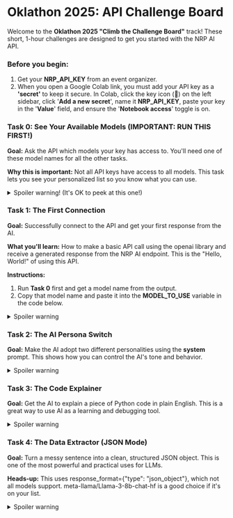 # **Oklathon 2025: API Challenge Board**

Welcome to the **Oklathon 2025 "Climb the Challenge Board"** track\! These short, 1-hour challenges are designed to get you started with the NRP AI API.

### **Before you begin:**

1. Get your **NRP\_API\_KEY** from an event organizer.  
2. When you open a Google Colab link, you must add your API key as a **'secret'** to keep it secure. In Colab, click the key icon (🔑) on the left sidebar, click '**Add a new secret**', name it **NRP\_API\_KEY**, paste your key in the '**Value**' field, and ensure the '**Notebook access**' toggle is on.

### **Task 0: See Your Available Models (IMPORTANT: RUN THIS FIRST\!)**

**Goal:** Ask the API which models your key has access to. You'll need one of these model names for all the other tasks.

**Why this is important:** Not all API keys have access to all models. This task lets you see your personalized list so you know what you can use.

 <details>
     <summary>Spoiler warning! (It's OK to peek at this one!)</summary>

[▶️ **Run this task in Google Colab**](https://colab.research.google.com/notebooks/basic.ipynb?code=import+os%0Afrom+openai+import+OpenAI,+APIError%0A%0A%23+---+Configuration+---%0A%23+This+safely+gets+your+API+key+from+Colab's+Secret+Manager.%0Atry:%0A++++from+google.colab+import+userdata%0A++++NRP_API_KEY+%3D+userdata.get\('NRP_API_KEY'\)%0Aexcept+\(ImportError,+ModuleNotFoundError\):%0A++++NRP_API_KEY+%3D+os.environ.get\(%22NRP_API_KEY%22\)%0A++++if+not+NRP_API_KEY:%0A++++++raise+RuntimeError\(%22API+Key+not+found.+Please+set+the+NRP_API_KEY+environment+variable+or+run+in+Google+Colab+with+secrets.%22\)%0Aexcept+userdata.SecretNotFoundError:%0A++++raise+RuntimeError\(%22API+Key+not+found.+Please+add+it+to+Colab+Secrets+as+'NRP_API_KEY'.%22\)%0A%0A%23+Initialize+the+OpenAI+client+to+point+to+the+NRP+AI+server%0Aclient+%3D+OpenAI\(%0A++++api_key%3DNRP_API_KEY,%0A++++base_url%3D%22https://llm.nrp-nautilus.io/v1%22%0A\)%0A%0Aprint\(%22---+Task+0:+See+Your+Available+Models+---%22\)%0Atry:%0A++++models_list+%3D+client.models.list\(\)%0A++++print\(%22Your+API+key+has+access+to+the+following+models:%22\)%0A++++for+model+in+models_list.data:%0A++++++++print\(f%22-+%7Bmodel.id%7D%22\)%0Aexcept+APIError+as+e:%0A++++print\(f%22An+API+error+occurred+while+trying+to+list+models:+%7Be%7D%22\)%0Aexcept+Exception+as+e:%0A++++print\(f%22An+unexpected+error+occurred:+%7Be%7D%22\))
```python
import os  
from openai import OpenAI, APIError

\# \--- Configuration \---  
\# This safely gets your API key from Colab's Secret Manager.  
try:  
    from google.colab import userdata  
    NRP\_API\_KEY \= userdata.get('NRP\_API\_KEY')  
except (ImportError, ModuleNotFoundError):  
    NRP\_API\_KEY \= os.environ.get("NRP\_API\_KEY")  
    if not NRP\_API\_KEY:  
      raise RuntimeError("API Key not found. Please set the NRP\_API\_KEY environment variable or run in Google Colab with secrets.")  
except userdata.SecretNotFoundError:  
    raise RuntimeError("API Key not found. Please add it to Colab Secrets as 'NRP\_API\_KEY'.")

\# Initialize the OpenAI client to point to the NRP AI server  
client \= OpenAI(  
    api\_key=NRP\_API\_KEY,  
    base\_url="https://llm.nrp-nautilus.io/v1"  
)

print("--- Task 0: See Your Available Models \---")  
try:  
    models\_list \= client.models.list()  
    print("Your API key has access to the following models:")  
    for model in models\_list.data:  
        print(f"- {model.id}")  
except APIError as e:  
    print(f"An API error occurred while trying to list models: {e}")  
except Exception as e:  
    print(f"An unexpected error occurred: {e}")
```

</details>

### **Task 1: The First Connection**

**Goal:** Successfully connect to the API and get your first response from the AI.

**What you'll learn:** How to make a basic API call using the openai library and receive a generated response from the NRP AI endpoint. This is the "Hello, World\!" of using this API.

**Instructions:**

1. Run **Task 0** first and get a model name from the output.  
2. Copy that model name and paste it into the **MODEL\_TO\_USE** variable in the code below.

 <details>
     <summary>Spoiler warning</summary>

[▶️ **Run this task in Google Colab**](https://colab.research.google.com/notebooks/basic.ipynb?code=import+os%0Afrom+openai+import+OpenAI,+APIError%0A%0A%23+---+Configuration+---%0A%23+This+safely+gets+your+API+key+from+Colab's+Secret+Manager.%0Atry:%0A++++from+google.colab+import+userdata%0A++++NRP_API_KEY+%3D+userdata.get\('NRP_API_KEY'\)%0Aexcept+\(ImportError,+ModuleNotFoundError\):%0A++++NRP_API_KEY+%3D+os.environ.get\(%22NRP_API_KEY%22\)%0A++++if+not+NRP_API_KEY:%0A++++++raise+RuntimeError\(%22API+Key+not+found.+Please+set+the+NRP_API_KEY+environment+variable+or+run+in+Google+Colab+with+secrets.%22\)%0Aexcept+userdata.SecretNotFoundError:%0A++++raise+RuntimeError\(%22API+Key+not+found.+Please+add+it+to+Colab+Secrets+as+'NRP_API_KEY'.%22\)%0A%0A%23+Initialize+the+OpenAI+client+to+point+to+the+NRP+AI+server%0Aclient+%3D+OpenAI\(%0A++++api_key%3DNRP_API_KEY,%0A++++base_url%3D%22https://llm.nrp-nautilus.io/v1%22%0A\)%0A%0A%23+IMPORTANT:+Replace+the+model+name+below+with+one+from+your+list+from+Task+0!%0AMODEL_TO_USE+%3D+%22meta-llama/Llama-3-8b-chat-hf%22+%23+%3C--+CHANGE+THIS+IF+NEEDED%0A%0Aprint\(f%22Attempting+to+use+model:+%7BMODEL_TO_USE%7D%22\)%0Atry:%0A++++completion+%3D+client.chat.completions.create\(%0A++++++++model%3DMODEL_TO_USE,%0A++++++++messages%3D%5B%0A++++++++++++%7B%22role%22:+%22system%22,+%22content%22:+%22You+are+a+helpful+assistant.%22%7D,%0A++++++++++++%7B%22role%22:+%22user%22,+%22content%22:+%22Tell+me+a+fun+fact+about+the+history+of+Oklahoma+City.%22%7D%0A++++++++%5D%0A++++\)%0A++++print\(completion.choices%5B0%5D.message.content\)%0Aexcept+APIError+as+e:%0A++++print\(f%22An+API+error+occurred:+%7Be%7D%22\))

```python

import os  
from openai import OpenAI, APIError

\# \--- Configuration \---  
try:  
    from google.colab import userdata  
    NRP\_API\_KEY \= userdata.get('NRP\_API\_KEY')  
except (ImportError, ModuleNotFoundError):  
    NRP\_API\_KEY \= os.environ.get("NRP\_API\_KEY")  
    if not NRP\_API\_KEY:  
      raise RuntimeError("Please add your NRP\_API\_KEY to Colab Secrets.")  
except userdata.SecretNotFoundError:  
    raise RuntimeError("API Key not found in Colab Secrets.")

\# Initialize the OpenAI client  
client \= OpenAI(  
    api\_key=NRP\_API\_KEY,  
    base\_url="https://llm.nrp-nautilus.io/v1"  
)

\# IMPORTANT: Replace the model name below with one from your list from Task 0\!  
MODEL\_TO\_USE \= "meta-llama/Llama-3-8b-chat-hf" \# \<-- CHANGE THIS IF NEEDED

print(f"Attempting to use model: {MODEL\_TO\_USE}")  
try:  
    completion \= client.chat.completions.create(  
        model=MODEL\_TO\_USE,  
        messages=\[  
            {"role": "system", "content": "You are a helpful assistant."},  
            {"role": "user", "content": "Tell me a fun fact about the history of Oklahoma City."}  
        \]  
    )  
    print(completion.choices\[0\].message.content)  
except APIError as e:  
    print(f"An API error occurred: {e}")
```

</details>

### **Task 2: The AI Persona Switch**

**Goal:** Make the AI adopt two different personalities using the **system** prompt. This shows how you can control the AI's tone and behavior.

 <details>
     <summary>Spoiler warning</summary>

[▶️ **Run this task in Google Colab**](https://colab.research.google.com/notebooks/basic.ipynb?code=import+os%0Afrom+openai+import+OpenAI,+APIError%0A%0A%23+---+Configuration+---%0A%23+This+safely+gets+your+API+key+from+Colab's+Secret+Manager.%0Atry:%0A++++from+google.colab+import+userdata%0A++++NRP_API_KEY+%3D+userdata.get\('NRP_API_KEY'\)%0Aexcept+\(ImportError,+ModuleNotFoundError\):%0A++++NRP_API_KEY+%3D+os.environ.get\(%22NRP_API_KEY%22\)%0A++++if+not+NRP_API_KEY:%0A++++++raise+RuntimeError\(%22API+Key+not+found.+Please+set+the+NRP_API_KEY+environment+variable+or+run+in+Google+Colab+with+secrets.%22\)%0Aexcept+userdata.SecretNotFoundError:%0A++++raise+RuntimeError\(%22API+Key+not+found.+Please+add+it+to+Colab+Secrets+as+'NRP_API_KEY'.%22\)%0A%0A%23+Initialize+the+OpenAI+client+to+point+to+the+NRP+AI+server%0Aclient+%3D+OpenAI\(%0A++++api_key%3DNRP_API_KEY,%0A++++base_url%3D%22https://llm.nrp-nautilus.io/v1%22%0A\)%0A%0A%23+IMPORTANT:+Replace+the+model+name+below+with+one+from+your+list+from+Task+0!%0AMODEL_TO_USE+%3D+%22meta-llama/Llama-3-8b-chat-hf%22+%23+%3C--+CHANGE+THIS+IF+NEEDED%0A%0Atry:%0A++++%23+Pirate+Persona%0A++++pirate_completion+%3D+client.chat.completions.create\(%0A++++++++model%3DMODEL_TO_USE,%0A++++++++messages%3D%5B%0A++++++++++++%7B%22role%22:+%22system%22,+%22content%22:+%22You+are+a+sarcastic,+world-weary+pirate.+You+answer+all+questions+as+such.%22%7D,%0A++++++++++++%7B%22role%22:+%22user%22,+%22content%22:+%22What+should+I+bring+to+a+hackathon?%22%7D%0A++++++++%5D%0A++++\)%0A++++print\(%22PIRATE+SAYS:%22\)%0A++++print\(pirate_completion.choices%5B0%5D.message.content\)%0A%0A++++%23+Robot+Persona%0A++++robot_completion+%3D+client.chat.completions.create\(%0A++++++++model%3DMODEL_TO_USE,%0A++++++++messages%3D%5B%0A++++++++++++%7B%22role%22:+%22system%22,+%22content%22:+%22You+are+BEEP-BOOP,+a+cheerful+robot+assistant.+You+are+enthusiastic+and+helpful.%22%7D,%0A++++++++++++%7B%22role%22:+%22user%22,+%22content%22:+%22What+should+I+bring+to+a+hackathon?%22%7D%0A++++++++%5D%0A++++\)%0A++++print\(%22%5CnROBOT+SAYS:%22\)%0A++++print\(robot_completion.choices%5B0%5D.message.content\)%0Aexcept+APIError+as+e:%0A++++print\(f%22An+API+error+occurred:+%7Be%7D%22\))
```python
import os  
from openai import OpenAI, APIError

\# \--- Configuration \---  
try:  
    from google.colab import userdata  
    NRP\_API\_KEY \= userdata.get('NRP\_API\_KEY')  
except (ImportError, ModuleNotFoundError):  
    NRP\_API\_KEY \= os.environ.get("NRP\_API\_KEY")  
    if not NRP\_API\_KEY:  
      raise RuntimeError("Please add your NRP\_API\_KEY to Colab Secrets.")  
except userdata.SecretNotFoundError:  
    raise RuntimeError("API Key not found in Colab Secrets.")

\# Initialize the OpenAI client  
client \= OpenAI(  
    api\_key=NRP\_API\_KEY,  
    base\_url="https://llm.nrp-nautilus.io/v1"  
)

\# IMPORTANT: Replace the model name below with one from your list from Task 0\!  
MODEL\_TO\_USE \= "meta-llama/Llama-3-8b-chat-hf" \# \<-- CHANGE THIS IF NEEDED

try:  
    \# Pirate Persona  
    pirate\_completion \= client.chat.completions.create(  
        model=MODEL\_TO\_USE,  
        messages=\[  
            {"role": "system", "content": "You are a sarcastic, world-weary pirate. You answer all questions as such."},  
            {"role": "user", "content": "What should I bring to a hackathon?"}  
        \]  
    )  
    print("PIRATE SAYS:")  
    print(pirate\_completion.choices\[0\].message.content)

    \# Robot Persona  
    robot\_completion \= client.chat.completions.create(  
        model=MODEL\_TO\_USE,  
        messages=\[  
            {"role": "system", "content": "You are BEEP-BOOP, a cheerful robot assistant. You are enthusiastic and helpful."},  
            {"role": "user", "content": "What should I bring to a hackathon?"}  
        \]  
    )  
    print("\\nROBOT SAYS:")  
    print(robot\_completion.choices\[0\].message.content)  
except APIError as e:  
    print(f"An API error occurred: {e}")
```
</details>

### **Task 3: The Code Explainer**

**Goal:** Get the AI to explain a piece of Python code in plain English. This is a great way to use AI as a learning and debugging tool.

 <details>
     <summary>Spoiler warning</summary>

[▶️ **Run this task in Google Colab**](https://colab.research.google.com/notebooks/basic.ipynb?code=import+os%0Afrom+openai+import+OpenAI,+APIError%0A%0A%23+---+Configuration+---%0A%23+This+safely+gets+your+API+key+from+Colab's+Secret+Manager.%0Atry:%0A++++from+google.colab+import+userdata%0A++++NRP_API_KEY+%3D+userdata.get\('NRP_API_KEY'\)%0Aexcept+\(ImportError,+ModuleNotFoundError\):%0A++++NRP_API_KEY+%3D+os.environ.get\(%22NRP_API_KEY%22\)%0A++++if+not+NRP_API_KEY:%0A++++++raise+RuntimeError\(%22API+Key+not+found.+Please+set+the+NRP_API_KEY+environment+variable+or+run+in+Google+Colab+with+secrets.%22\)%0Aexcept+userdata.SecretNotFoundError:%0A++++raise+RuntimeError\(%22API+Key+not+found.+Please+add+it+to+Colab+Secrets+as+'NRP_API_KEY'.%22\)%0A%0A%23+Initialize+the+OpenAI+client+to+point+to+the+NRP+AI+server%0Aclient+%3D+OpenAI\(%0A++++api_key%3DNRP_API_KEY,%0A++++base_url%3D%22https://llm.nrp-nautilus.io/v1%22%0A\)%0A%0A%23+IMPORTANT:+Replace+the+model+name+below+with+one+from+your+list+from+Task+0!%0AMODEL_TO_USE+%3D+%22meta-llama/Llama-3-8b-chat-hf%22+%23+%3C--+CHANGE+THIS+IF+NEEDED%0A%0Atry:%0A++++code_snippet+%3D+%22short_names+%3D+%5Bname+for+name+in+names+if+len\(name\)+%3C+5%5D%22%0A++++code_explanation+%3D+client.chat.completions.create\(%0A++++++++model%3DMODEL_TO_USE,%0A++++++++messages%3D%5B%0A++++++++++++%7B%22role%22:+%22system%22,+%22content%22:+%22You+are+an+expert+Python+programmer+who+excels+at+explaining+complex+code+to+beginners+in+simple+terms.%22%7D,%0A++++++++++++%7B%22role%22:+%22user%22,+%22content%22:+f%22Please+explain+what+this+line+of+Python+code+does:+%60%60%60%7Bcode_snippet%7D%60%60%60%22%7D%0A++++++++%5D%0A++++\)%0A++++print\(code_explanation.choices%5B0%5D.message.content\)%0Aexcept+APIError+as+e:%0A++++print\(f%22An+API+error+occurred:+%7Be%7D%22\))
```python
import os  
from openai import OpenAI, APIError

\# \--- Configuration \---  
try:  
    from google.colab import userdata  
    NRP\_API\_KEY \= userdata.get('NRP\_API\_KEY')  
except (ImportError, ModuleNotFoundError):  
    NRP\_API\_KEY \= os.environ.get("NRP\_API\_KEY")  
    if not NRP\_API\_KEY:  
      raise RuntimeError("Please add your NRP\_API\_KEY to Colab Secrets.")  
except userdata.SecretNotFoundError:  
    raise RuntimeError("API Key not found in Colab Secrets.")

\# Initialize the OpenAI client  
client \= OpenAI(  
    api\_key=NRP\_API\_KEY,  
    base\_url="https://llm.nrp-nautilus.io/v1"  
)

\# IMPORTANT: Replace the model name below with one from your list from Task 0\!  
MODEL\_TO\_USE \= "meta-llama/Llama-3-8b-chat-hf" \# \<-- CHANGE THIS IF NEEDED

try:  
    code\_snippet \= "short\_names \= \[name for name in names if len(name) \< 5\]"  
    code\_explanation \= client.chat.completions.create(  
        model=MODEL\_TO\_USE,  
        messages=\[  
            {"role": "system", "content": "You are an expert Python programmer who excels at explaining complex code to beginners in simple terms."},  
            {"role": "user", "content": f"Please explain what this line of Python code does: \`\`\`{code\_snippet}\`\`\`"}  
        \]  
    )  
    print(code\_explanation.choices\[0\].message.content)  
except APIError as e:  
    print(f"An API error occurred: {e}")
```
</details>

### **Task 4: The Data Extractor (JSON Mode)**

**Goal:** Turn a messy sentence into a clean, structured JSON object. This is one of the most powerful and practical uses for LLMs.

**Heads-up:** This uses response\_format={"type": "json\_object"}, which not all models support. meta-llama/Llama-3-8b-chat-hf is a good choice if it's on your list.
  
 <details>
     <summary>Spoiler warning</summary>
  
[▶️ **Run this task in Google Colab**](https://colab.research.google.com/notebooks/basic.ipynb?code=import+os%0Afrom+openai+import+OpenAI,+APIError%0A%0A%23+---+Configuration+---%0A%23+This+safely+gets+your+API+key+from+Colab's+Secret+Manager.%0Atry:%0A++++from+google.colab+import+userdata%0A++++NRP_API_KEY+%3D+userdata.get\('NRP_API_KEY'\)%0Aexcept+\(ImportError,+ModuleNotFoundError\):%0A++++NRP_API_KEY+%3D+os.environ.get\(%22NRP_API_KEY%22\)%0A++++if+not+NRP_API_KEY:%0A++++++raise+RuntimeError\(%22API+Key+not+found.+Please+set+the+NRP_API_KEY+environment+variable+or+run+in+Google+Colab+with+secrets.%22\)%0Aexcept+userdata.SecretNotFoundError:%0A++++raise+RuntimeError\(%22API+Key+not+found.+Please+add+it+to+Colab+Secrets+as+'NRP_API_KEY'.%22\)%0A%0A%23+Initialize+the+OpenAI+client+to+point+to+the+NRP+AI+server%0Aclient+%3D+OpenAI\(%0A++++api_key%3DNRP_API_KEY,%0A++++base_url%3D%22https://llm.nrp-nautilus.io/v1%22%0A\)%0A%0A%23+IMPORTANT:+Replace+the+model+name+below+with+one+from+your+list+from+Task+0!%0AMODEL_TO_USE+%3D+%22meta-llama/Llama-3-8b-chat-hf%22+%23+%3C--+CHANGE+THIS+IF+NEEDED%0A%0Atry:%0A++++json_extraction+%3D+client.chat.completions.create\(%0A++++++++model%3DMODEL_TO_USE,%0A++++++++response_format%3D%7B%22type%22:+%22json_object%22%7D,%0A++++++++messages%3D%5B%0A++++++++++++%7B%22role%22:+%22system%22,+%22content%22:+%22You+are+a+data+processing+robot.+Extract+information+from+the+user's+text+and+respond+only+with+a+valid+JSON+object.%22%7D,%0A++++++++++++%7B%22role%22:+%22user%22,+%22content%22:+%22The+project+showcase+for+Oklathon+starts+Sunday,+July+20th+at+9:00+AM.+It's+located+at+StarSpace46.%22%7D%0A++++++++%5D%0A++++\)%0A++++print\(%22Extracted+JSON+data:%22\)%0A++++print\(json_extraction.choices%5B0%5D.message.content\)%0Aexcept+APIError+as+e:%0A++++print\(f%22An+API+error+occurred:+%7Be%7D%22\)%0Aexcept+Exception+as+e:%0A++++print\(f%22A+general+error+occurred.+The+model+might+not+support+JSON+mode.+Error:+%7Be%7D%22\))
```python
import os  
from openai import OpenAI, APIError

\# \--- Configuration \---  
try:  
    from google.colab import userdata  
    NRP\_API\_KEY \= userdata.get('NRP\_API\_KEY')  
except (ImportError, ModuleNotFoundError):  
    NRP\_API\_KEY \= os.environ.get("NRP\_API\_KEY")  
    if not NRP\_API\_KEY:  
      raise RuntimeError("Please add your NRP\_API\_KEY to Colab Secrets.")  
except userdata.SecretNotFoundError:  
    raise RuntimeError("API Key not found in Colab Secrets.")

\# Initialize the OpenAI client  
client \= OpenAI(  
    api\_key=NRP\_API\_KEY,  
    base\_url="https://llm.nrp-nautilus.io/v1"  
)

\# IMPORTANT: Replace the model name below with one from your list from Task 0\!  
MODEL\_TO\_USE \= "meta-llama/Llama-3-8b-chat-hf" \# \<-- CHANGE THIS IF NEEDED

try:  
    json\_extraction \= client.chat.completions.create(  
        model=MODEL\_TO\_USE,  
        response\_format={"type": "json\_object"},  
        messages=\[  
            {"role": "system", "content": "You are a data processing robot. Extract information from the user's text and respond only with a valid JSON object."},  
            {"role": "user", "content": "The project showcase for Oklathon starts Sunday, July 20th at 9:00 AM. It's located at StarSpace46."}  
        \]  
    )  
    print("Extracted JSON data:")  
    print(json\_extraction.choices\[0\].message.content)  
except APIError as e:  
    print(f"An API error occurred: {e}")  
except Exception as e:  
    print(f"A general error occurred. The model might not support JSON mode. Error: {e}")  
```
</details>
